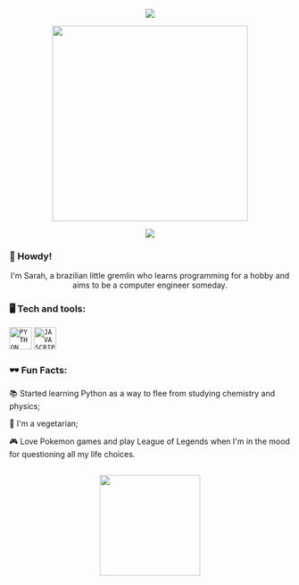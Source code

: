  <p align="center">
  <img src="https://media.giphy.com/media/N439HWvAHsyMVeeX4v/giphy.gif">
<p align="center">
  <img src="https://media0.giphy.com/media/m6aZERsqxPiBa/giphy.gif?cid=ecf05e47i1n3j94vsbozgpbnnrzlqlwsuf6kuumszakirjh1&ep=v1_gifs_search&rid=giphy.gif&ct=g" width="350">
 <p align="center">
  <img src="https://media.giphy.com/media/N439HWvAHsyMVeeX4v/giphy.gif">
</p>

### 👋 Howdy!
<p align="center">I'm Sarah, a brazilian little gremlin who learns programming for a hobby and aims to be a computer engineer someday.
</p>

### 🖥️ Tech and tools: 
<code><img width="40px" src="https://cdn.jsdelivr.net/gh/devicons/devicon/icons/python/python-original-wordmark.svg" title = "PYTHON"/></code>
<code><img width="40px" src="https://cdn.jsdelivr.net/gh/devicons/devicon/icons/javascript/javascript-original.svg" title = "JAVASCRIPT"/></code>

<div display="inline-block">
 
### 🕶 Fun Facts:
 <p align="left">📚 Started learning Python as a way to flee from studying chemistry and physics;</p>
 <p align="left">🥦 I'm a vegetarian;</p>
 <p align="left">🎮 Love Pokemon games and play League of Legends when I'm in the mood for questioning all my life choices.</p>
</div>

##
<p align="center">
<a href="https://github.com/Gremslin">
  <img height="180em" src="https://github-readme-stats-eight-theta.vercel.app/api?username=Gremslin&show_icons=true&theme=algolia&include_all_commits=true&count_private=true"/>
</a>
</p>
